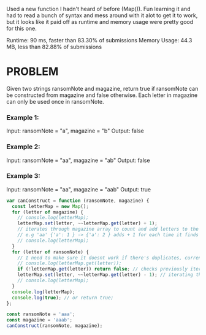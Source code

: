 Used a new function I hadn't heard of before (Map()).
Fun learning it and had to read a bunch of syntax and mess around with it alot to get it to work, but it looks like it paid off as runtime and memory usage were pretty good for this one.

Runtime: 90 ms, faster than 83.30% of submissions
Memory Usage: 44.3 MB, less than 82.88% of submissions

# PROBLEM

Given two strings ransomNote and magazine,
return true if ransomNote can be constructed from magazine and false otherwise.
Each letter in magazine can only be used once in ransomNote.

### Example 1:

Input: ransomNote = "a", magazine = "b"
Output: false

### Example 2:

Input: ransomNote = "aa", magazine = "ab"
Output: false

### Example 3:

Input: ransomNote = "aa", magazine = "aab"
Output: true

```javascript
var canConstruct = function (ransomNote, magazine) {
  const letterMap = new Map();
  for (letter of magazine) {
    // console.log(letterMap);
    letterMap.set(letter, ~~letterMap.get(letter) + 1);
    // iterates through magazine array to count and add letters to the obj
    // e.g 'aa' {'a': 1 } -> {'a': 2 } adds + 1 for each time it finds a letter
    // console.log(letterMap);
  }
  for (letter of ransomNote) {
    // I need to make sure it doesnt work if there's duplicates, currently just checks if it exists within magazine
    // console.log(letterMap.get(letter));
    if (!letterMap.get(letter)) return false; // checks previously iterated magazine obj if it can find(get) any of the ransomNote letters if not, returns false
    letterMap.set(letter, ~~letterMap.get(letter) - 1); // iterating through ransomNote array adding +1, if it manages to get through all without returning false, returns true
    // console.log(letterMap);
  }
  console.log(letterMap);
  console.log(true); // or return true;
};

const ransomNote = 'aaa';
const magazine = 'aaab';
canConstruct(ransomNote, magazine);
```
